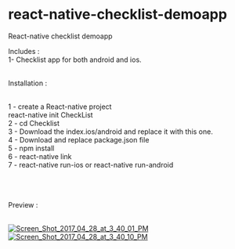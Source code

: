 # react-native-checklist-demoapp
React-native checklist demoapp

Includes : 
</br>
1- Checklist app for both android and ios.</br>
</br>

Installation :
</br></br>

1 - create a React-native project  </br>
      react-native init CheckList </br>
2 - cd Checklist</br>
3 - Download the index.ios/android and replace it with this one.</br>
4 - Download and replace package.json file</br>
5 - npm install</br>
6 - react-native link</br>
7 - react-native run-ios or react-native run-android</br>


<br><br><br>
Preview : 
<br>
<br>

<a href="http://ibb.co/c4OR5k"><img src="http://thumb.ibb.co/c4OR5k/Screen_Shot_2017_04_28_at_3_40_01_PM.png" alt="Screen_Shot_2017_04_28_at_3_40_01_PM" border="0"></a> <a href="http://ibb.co/hThay5">
<img src="http://thumb.ibb.co/hThay5/Screen_Shot_2017_04_28_at_3_40_10_PM.png" alt="Screen_Shot_2017_04_28_at_3_40_10_PM" border="0"></a>
